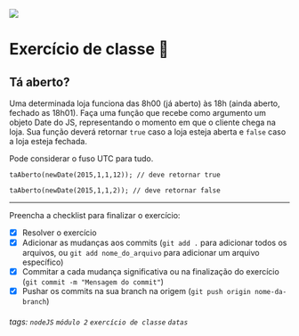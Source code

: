 ![](https://i.imgur.com/xG74tOh.png)

# Exercício de classe 🏫

## Tá aberto?

Uma determinada loja funciona das 8h00 (já aberto) às 18h (ainda aberto, fechado as 18h01). Faça uma função que recebe como argumento um objeto Date do JS, representando o momento em que o cliente chega na loja. Sua função deverá retornar `true` caso a loja esteja aberta e `false` caso a loja esteja fechada.

Pode considerar o fuso UTC para tudo.

```
taAberto(newDate(2015,1,1,12)); // deve retornar true

taAberto(newDate(2015,1,1,2)); // deve retornar false
```

---



Preencha a checklist para finalizar o exercício:

- [x] Resolver o exercício
- [x] Adicionar as mudanças aos commits (`git add .` para adicionar todos os arquivos, ou `git add nome_do_arquivo` para adicionar um arquivo específico)
- [x] Commitar a cada mudança significativa ou na finalização do exercício (`git commit -m "Mensagem do commit"`)
- [x] Pushar os commits na sua branch na origem (`git push origin nome-da-branch`)

###### tags: `nodeJS` `módulo 2` `exercício de classe` `datas`